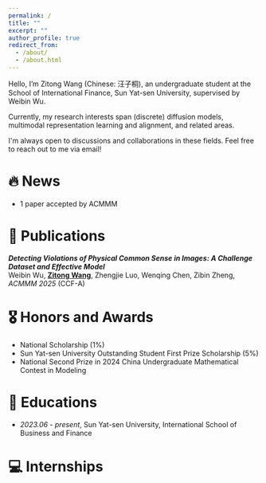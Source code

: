 ```yaml
---
permalink: /
title: ""
excerpt: ""
author_profile: true
redirect_from: 
  - /about/
  - /about.html
---
```

Hello, I’m Zitong Wang (Chinese: 汪子桐), an undergraduate student at the School of International Finance, Sun Yat-sen University, supervised by Weibin Wu. 

Currently, my research interests span (discrete) diffusion models, multimodal representation learning and alignment, and related areas.

I'm always open to discussions and collaborations in these fields. Feel free to reach out to me via email!


# 🔥 News
* 1 paper accepted by ACMMM


# 📝 Publications 
***Detecting Violations of Physical Common Sense in Images: A Challenge Dataset and Effective Model***   
  Weibin Wu, **<u>Zitong Wang</u>**, Zhengjie Luo, Wenqing Chen, Zibin Zheng, *ACMMM 2025* (CCF-A)

# 🎖 Honors and Awards
- National Scholarship (1%)
- Sun Yat-sen University Outstanding Student First Prize Scholarship (5%)
- National Second Prize in 2024 China Undergraduate Mathematical Contest in Modeling

# 📖 Educations
- *2023.06 - present*, Sun Yat-sen University, International School of Business and Finance

# 💻 Internships
